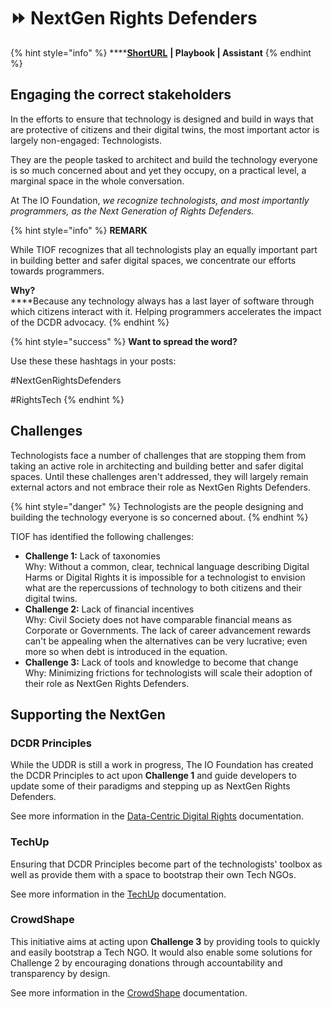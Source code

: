 # ⏩ NextGen Rights Defenders

{% hint style="info" %}
****[**ShortURL**](http://tiof.click/TIOFNextGen) **| Playbook | Assistant**
{% endhint %}

## Engaging the correct stakeholders

In the efforts to ensure that technology is designed and build in ways that are protective of citizens and their digital twins, the most important actor is largely non-engaged: Technologists.

They are the people tasked to architect and build the technology everyone is so much concerned about and yet they occupy, on a practical level, a marginal space in the whole conversation.

At The IO Foundation, _we recognize technologists, and most importantly programmers, as the Next Generation of Rights Defenders._

{% hint style="info" %}
**REMARK**

While TIOF recognizes that all technologists play an equally important part in building better and safer digital spaces, we concentrate our efforts towards programmers.

**Why?**\
****Because any technology always has a last layer of software through which citizens interact with it. Helping programmers accelerates the impact of the DCDR advocacy.
{% endhint %}

{% hint style="success" %}
**Want to spread the word?**

Use these these hashtags in your posts:

\#NextGenRightsDefenders

\#RightsTech
{% endhint %}

## Challenges

Technologists face a number of challenges that are stopping them from taking an active role in architecting and building better and safer digital spaces. Until these challenges aren't addressed, they will largely remain external actors and not embrace their role as NextGen Rights Defenders.

{% hint style="danger" %}
Technologists are the people designing and building the technology everyone is so concerned about.&#x20;
{% endhint %}

TIOF has identified the following challenges:

* **Challenge 1:** Lack of taxonomies\
  Why: Without a common, clear, technical language describing Digital Harms or Digital Rights it is impossible for a technologist to envision what are the repercussions of technology to both citizens and their digital twins.
* **Challenge 2:** Lack of financial incentives\
  Why: Civil Society does not have comparable financial means as Corporate or Governments. The lack of career advancement rewards can't be appealing when the alternatives can be very lucrative; even more so when debt is introduced in the equation.
* **Challenge 3:** Lack of tools and knowledge to become that change\
  Why: Minimizing frictions for technologists will scale their adoption of their role as NextGen Rights Defenders.&#x20;

## Supporting the NextGen&#x20;

### DCDR Principles

While the UDDR is still a work in progress, The IO Foundation has created the DCDR Principles to act upon **Challenge 1** and guide developers to update some of their paradigms and stepping up as NextGen Rights Defenders.

See more information in the [Data-Centric Digital Rights](https://app.gitbook.com/o/-MF3oKZXzZjSRVKTjwWS/s/rG4xcNzldvEoKR9FS7Og/ "mention") documentation.

### TechUp

Ensuring that DCDR Principles become part of the technologists' toolbox as well as provide them with a space to bootstrap their own Tech NGOs.

See more information in the [TechUp](https://app.gitbook.com/o/-MF3oKZXzZjSRVKTjwWS/s/-M\_K54SuAkrrbCKMqyze/ "mention") documentation.

### CrowdShape

This initiative aims at acting upon **Challenge 3** by providing tools to quickly and easily bootstrap a Tech NGO. It would also enable some solutions for Challenge 2 by encouraging donations through accountability and transparency by design.

See more information in the [CrowdShape](https://app.gitbook.com/o/-MF3oKZXzZjSRVKTjwWS/s/MxkrsyQSraXtP8kYavv2/ "mention") documentation.

